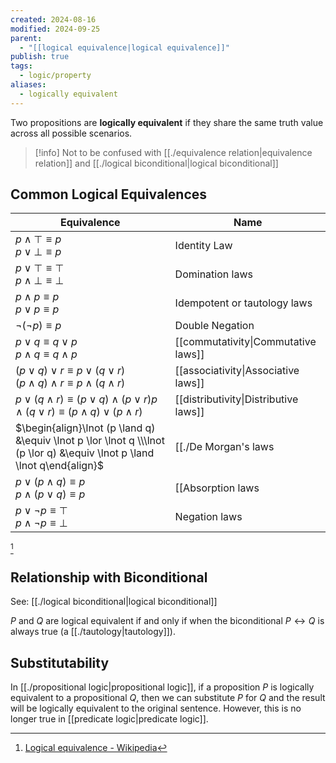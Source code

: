 ```yaml
---
created: 2024-08-16
modified: 2024-09-25
parent:
  - "[[logical equivalence|logical equivalence]]"
publish: true
tags:
  - logic/property
aliases:
  - logically equivalent
---
```

Two propositions are **logically equivalent** if they share the same truth value across all possible scenarios.

> [!info] Not to be confused with [[./equivalence relation|equivalence relation]] and [[./logical biconditional|logical biconditional]]

## Common Logical Equivalences

| Equivalence                                                                                                               | Name                                  |
| ------------------------------------------------------------------------------------------------------------------------- | ------------------------------------- |
| $p \wedge \top \equiv p$<br>$p \vee \bot \equiv p$                                                                        | Identity Law                          |
| $p \vee \top \equiv \top$<br />$p \wedge \bot \equiv \bot$                                                                | Domination laws                       |
| $p \land p \equiv p$<br>$p \lor p \equiv p$                                                                               | Idempotent or tautology laws          |
| $\neg (\neg p) \equiv p$                                                                                                  | Double Negation                       |
| $p \vee q \equiv q \vee p$<br />$p \wedge q \equiv q \wedge p$                                                            | [[commutativity\|Commutative laws]]   |
| $(p \vee q) \vee r \equiv p \vee (q \vee r)$<br />$(p \wedge q) \wedge r \equiv p \wedge (q \wedge r)$                    | [[associativity\|Associative laws]]   |
| $p \vee (q \wedge r) \equiv (p \vee q) \wedge (p \vee r)$$p \wedge (q \vee r) \equiv (p \wedge q) \vee (p \wedge r)$      | [[distributivity\|Distributive laws]] |
| $\begin{align}\lnot (p \land q) &\equiv \lnot p \lor \lnot q \\\lnot (p \lor q) &\equiv \lnot p \land \lnot q\end{align}$ | [[./De Morgan's laws|De Morgan's laws]]                  |
| $p \vee (p \wedge q) \equiv p$<br />$p \wedge (p \vee q) \equiv p$                                                        | [[Absorption laws|Absorption laws]]                   |
| $p \vee \neg p \equiv \top$<br>$p \wedge \neg p \equiv \bot$                                                              | Negation laws                         |
[^1]
## Relationship with Biconditional
See: [[./logical biconditional|logical biconditional]]

$P$ and $Q$ are logical equivalent if and only if when the biconditional $P \leftrightarrow Q$ is always true (a [[./tautology|tautology]]).

## Substitutability
In [[./propositional logic|propositional logic]], if a proposition $P$ is logically equivalent to a propositional $Q$, then we can substitute $P$ for $Q$ and the result will be logically equivalent to the original sentence. However, this is no longer true in [[predicate logic|predicate logic]].


[^1]: [Logical equivalence - Wikipedia](https://en.wikipedia.org/wiki/Logical_equivalence)